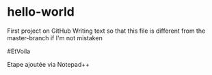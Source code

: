 # hello-world
First  project on GitHub
Writing text so that this file is different from the master-branch if I'm
not mistaken

#EtVoila

Etape ajoutée via Notepad++
